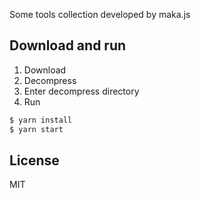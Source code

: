 Some tools collection developed by maka.js

## Download and run

1. Download
2. Decompress
3. Enter decompress directory
4. Run
```bash
$ yarn install
$ yarn start
```

## License

MIT

